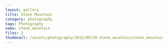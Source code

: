 ```yaml
---
layout: gallery
title: Stone Mountain
category: photography
tags: Photography
name: stone_mountain
files: 2
thumbnail: /assets/photography/2012/09/29-stone_mountain/stone_mountain-1.jpg
---
```

